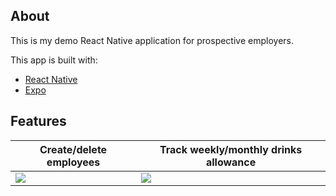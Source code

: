 ## About

This is my demo React Native application for prospective employers.

This app is built with:

- [React Native](https://github.com/facebook/react-native)
- [Expo](https://github.com/expo/expo)

## Features

| Create/delete employees            | Track weekly/monthly drinks allowance |
| ---------------------------------- | ------------------------------------- |
| ![](README-gifs/create-person.gif) | ![](README-gifs/update-record.gif)    |

